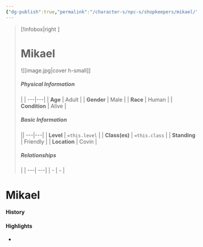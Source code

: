 ```yaml
---
{"dg-publish":true,"permalink":"/character-s/npc-s/shopkeepers/mikael/","noteIcon":""}
---
```


>[!infobox|right ]
># **Mikael**
>![[image.jpg\|cover h-small]]
>##### **Physical Information**
>| | 
>---|---|
>| **Age** | Adult |
>| **Gender** | Male |
>| **Race** | Human |
>| **Condition** | Alive |
>##### **Basic Information**
>||
>---|---|
>| **Level** | `=this.level` |
>| **Class(es)** | `=this.class` |
>| **Standing** | Friendly |
>| **Location** | Covin |
>##### **Relationships**
>| |
>---| ---|
>| - | *-* |

# Mikael
#### History
#### Highlights
- 